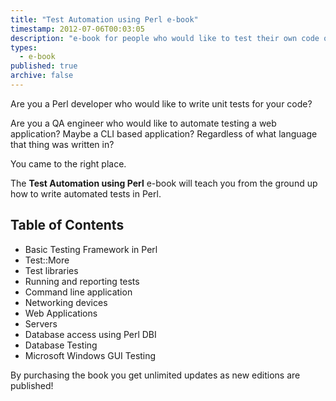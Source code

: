 ```yaml
---
title: "Test Automation using Perl e-book"
timestamp: 2012-07-06T00:03:05
description: "e-book for people who would like to test their own code or who would like to write automated tests for any software application"
types:
  - e-book
published: true
archive: false
---
```


Are you a Perl developer who would like to write unit tests for your code?

Are you a QA engineer who would like to automate testing a web application? Maybe a CLI based application? Regardless of
what language that thing was written in?

You came to the right place.

The <b>Test Automation using Perl</b> e-book will teach you from the ground up how to write automated tests in Perl.

## Table of Contents

* Basic Testing Framework in Perl
* Test::More
* Test libraries
* Running and reporting tests
* Command line application
* Networking devices
* Web Applications
* Servers
* Database access using Perl DBI
* Database Testing
* Microsoft Windows GUI Testing


By purchasing the book you get unlimited updates as new editions are published!

